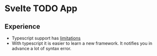 # Svelte TODO App

## Experience

- Typescript support has [limitations](https://svelte.dev/docs/typescript#limitations)
- With typescript it is easier to learn a new framework. It notifies you in advance a lot of syntax error.
